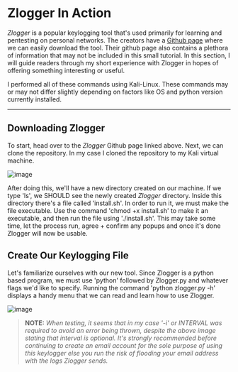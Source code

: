 # Zlogger In Action
_Zlogger_ is a popular keylogging tool that's used primarily for learning and pentesting on personal networks. The creators have a [Github page](https://github.com/z00z/ZLogger) where we can easily download the tool. Their github page also contains a plethora of information that may not be included in this small tutorial. In this section, I will guide readers through my short  experience with Zlogger in hopes of offering something interesting or useful.

I performed all of these commands using Kali-Linux. These commands may or may not differ slightly depending on factors like OS and python version currently installed. 

---
## Downloading Zlogger
To start, head over to the _Zlogger_ Github page linked above. Next, we can clone the repository. In my case I cloned the repository to my Kali virtual machine. 

![image](https://user-images.githubusercontent.com/46944661/117089562-798df200-ad1b-11eb-841a-698e883d7f0c.png)

After doing this, we'll have a new directory created on our machine. If we type 'ls', we SHOULD see the newly created _Zlogger_ directory. Inside this directory there's a file called 'install.sh'. In order to run it, we must make the file executable. Use the command 'chmod +x install.sh' to make it an executable, and then run the file using './install.sh'. This may take some time, let the process run, agree + confirm any popups and once it's done Zlogger will now be usable.

## Create Our Keylogging File
Let's familiarize ourselves with our new tool. Since Zlogger is a python based program, we must use 'python' followed by Zlogger.py and whatever flags we'd like to specify. Running the command 'python zlogger.py -h' displays a handy menu that we can read and learn how to use Zlogger.

![image](https://user-images.githubusercontent.com/46944661/117090613-6af50a00-ad1e-11eb-87a1-a1a35ef08b9b.png)

>**NOTE:** *When testing, it seems that in my case '-i' or INTERVAL was required to avoid an error being thrown, despite the above image stating that interval is optional.*
*It's strongly recommended before continuing to create an email account for the sole purpose of using this keylogger else you run the risk of flooding your email address with the logs Zlogger sends.*

